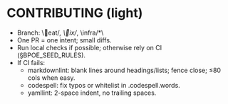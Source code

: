 # CONTRIBUTING (light)
- Branch: \eat/*\, \ix/*\, \infra/*\
- One PR = one intent; small diffs.
- Run local checks if possible; otherwise rely on CI (§BPOE_SEED_RULES).
- If CI fails:
  - markdownlint: blank lines around headings/lists; fence close; ≤80 cols when easy.
  - codespell: fix typos or whitelist in \.codespell.words\.
  - yamllint: 2-space indent, no trailing spaces.
